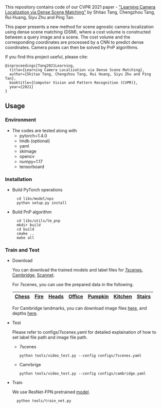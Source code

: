 This repository contains code of our CVPR 2021 paper - ["Learning Camera Localization via Dense Scene Matching"](https://arxiv.org/abs/2103.16792) by Shitao Tang, Chengzhou Tang, Rui Huang, Siyu Zhu and Ping Tan.

This paper presents a new method for scene agnostic camera localization using dense scene matching (DSM), where a cost volume is constructed between a query image and a scene. The cost volume and the corresponding coordinates are processed by a CNN to predict dense coordinates. Camera poses can then be solved by PnP algorithms.

If you find this project useful, please cite:
```
@inproceedings{Tang2021Learning,
  title={Learning Camera Localization via Dense Scene Matching},
  author={Shitao Tang, Chengzhou Tang, Rui Huang, Siyu Zhu and Ping Tan},
  booktitle={Computer Vision and Pattern Recognition (CVPR)},
  year={2021}
}
```

## Usage
### Environment
* The codes are tested along with 
  - pytorch=1.4.0
  - lmdb (optional)
  - yaml
  - skimage
  - opencv
  - numpy=1.17
  - tensorboard
### Installation
* Build PyTorch operations
  ```
    cd libs/model/ops
    python setup.py install
  ```
* Build PnP algorithm
  ```
    cd libs/utils/lm_pnp
    mkdir build
    cd build
    cmake ..
    make all
  ```
### Train and Test
* Download

  You can download the trained models and label files for [7scenes](https://drive.google.com/file/d/174bx6EvKWM4BT6JCsh-uwaJrlRn04eL5/view?usp=sharing), [Cambridge](https://drive.google.com/file/d/1vshSXWt6dPG10Qg68yzhmpI_JLWcsjpk/view?usp=sharing), [Scannet](https://drive.google.com/file/d/1iiFFMy-8MpUjvj3tPCgW6XXQMyeUx6Uq/view?usp=sharing).

  For 7scenes, you can use the prepared data in the following.

  |[Chess](https://drive.google.com/file/d/1BBARBi5CO-0h-JTUPxGZldzvnNeVBwHq/view?usp=sharing) |[Fire](https://drive.google.com/file/d/1-ToNOrrL3IacRjpuTb8V1xRMGCRVzC-j/view?usp=sharing) |[Heads](https://drive.google.com/file/d/1hELSgft4-NmZ7AiBOktDiVia4JaEI_0I/view?usp=sharing) |[Office](https://drive.google.com/file/d/1Y1W3UyO6Sr4lD57yV410d_AekeDb3SKo/view?usp=sharing) |[Pumpkin](https://drive.google.com/file/d/1m3g0wexIHmVJ0-02-cpr9BFN8ikyNthM/view?usp=sharing) |[Kitchen](https://drive.google.com/file/d/1Fn5pQEb64HZXdCaV33TlXGKJYm3GfdRw/view?usp=sharing) |[Stairs](https://drive.google.com/file/d/1haZ1B-SHrqY9MV-KrpzzjeQvtPw-QxZJ/view?usp=sharing) |
  |:-:|:-:|:-:|:-:|:-:|:-:|:-:|

  For Cambridge landmarks, you can download image files [here](http://mi.eng.cam.ac.uk/projects/relocalisation/), and depths [here](https://heidata.uni-heidelberg.de/api/access/datafile/:persistentId?persistentId=doi:10.11588/data/EGCMUU/7LBIQJ).

* Test
  
  Please refer to configs/7scenes.yaml for detailed explaination of how to set label file path and image file path.
  * 7scenes
    ```
    python tools/video_test.py --config configs/7scenes.yaml
    ```
  * Camrbrige
    ```
    python tools/video_test.py --config configs/cambridge.yaml
    ```

* Train

  We use ResNet-FPN pretrained [model](https://drive.google.com/file/d/1SJBjPx82FsDS84yaVstdjmPzYWAyliD8/view?usp=sharing).
  ```
    python tools/train_net.py
  ```
